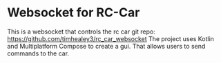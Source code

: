 # Websocket for RC-Car

This is a websocket that controls the rc car git repo: https://github.com/timhealey3/rc_car_websocket
The project uses Kotlin and Multiplatform Compose to create a gui. That allows users to send commands
to the car. 
